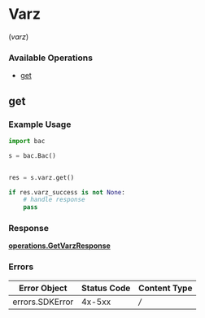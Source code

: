 # Varz
(*varz*)

### Available Operations

* [get](#get)

## get

### Example Usage

```python
import bac

s = bac.Bac()


res = s.varz.get()

if res.varz_success is not None:
    # handle response
    pass

```


### Response

**[operations.GetVarzResponse](../../models/operations/getvarzresponse.md)**
### Errors

| Error Object    | Status Code     | Content Type    |
| --------------- | --------------- | --------------- |
| errors.SDKError | 4x-5xx          | */*             |
